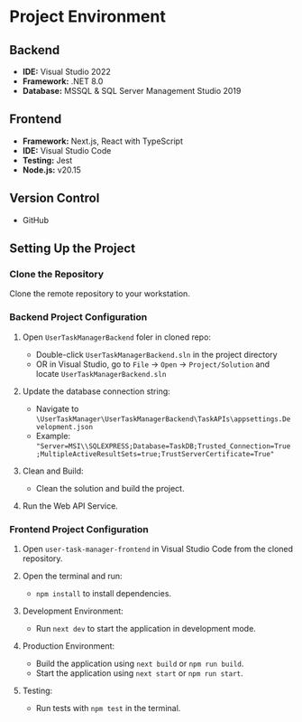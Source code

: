 # Project Environment

## Backend
- **IDE:** Visual Studio 2022
- **Framework:** .NET 8.0
- **Database:** MSSQL & SQL Server Management Studio 2019

## Frontend
- **Framework:** Next.js, React with TypeScript
- **IDE:** Visual Studio Code
- **Testing:** Jest
- **Node.js:** v20.15

## Version Control
- GitHub

## Setting Up the Project

### Clone the Repository
Clone the remote repository to your workstation.

### Backend Project Configuration
1. Open `UserTaskManagerBackend` foler in cloned repo:
   - Double-click `UserTaskManagerBackend.sln` in the project directory
   - OR in Visual Studio, go to `File` -> `Open` -> `Project/Solution` and locate `UserTaskManagerBackend.sln`

2. Update the database connection string:
   - Navigate to `\UserTaskManager\UserTaskManagerBackend\TaskAPIs\appsettings.Development.json` 
   - Example: `"Server=MSI\\SQLEXPRESS;Database=TaskDB;Trusted_Connection=True;MultipleActiveResultSets=true;TrustServerCertificate=True"`

3. Clean and Build:
   - Clean the solution and build the project.

4. Run the Web API Service.

### Frontend Project Configuration
1. Open `user-task-manager-frontend` in Visual Studio Code from the cloned repository.

2. Open the terminal and run:
   - `npm install` to install dependencies.

3. Development Environment:
   - Run `next dev` to start the application in development mode.

4. Production Environment:
   - Build the application using `next build` or `npm run build`.
   - Start the application using `next start` or `npm run start`.

5. Testing:
   - Run tests with `npm test` in the terminal.

